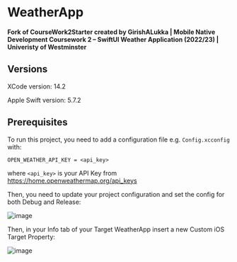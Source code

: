 # WeatherApp
**Fork of CourseWork2Starter created by GirishALukka | Mobile Native Development Coursework 2 – SwiftUI Weather Application (2022/23) | Univeristy of Westminster**

## Versions

XCode version: 14.2

Apple Swift version: 5.7.2

## Prerequisites

To run this project, you need to add a configuration file e.g. `Config.xcconfig` with:
```
OPEN_WEATHER_API_KEY = <api_key>
```
where `<api_key>` is your API Key from https://home.openweathermap.org/api_keys

Then, you need to update your project configuration and set the config for both Debug and Release:

![image](https://user-images.githubusercontent.com/46565805/236805338-bc69af28-621b-4fac-9c55-93a65cc05559.png)

Then, in your Info tab of your Target WeatherApp insert a new Custom iOS Target Property:

![image](https://user-images.githubusercontent.com/46565805/236805890-4570bcd6-2121-4dc7-b7f5-71faf9b7bdc2.png)

 

